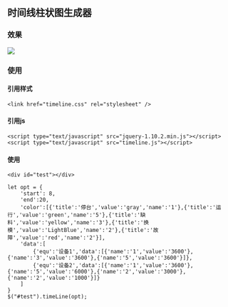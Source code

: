 ## 时间线柱状图生成器
### 效果
![](http://oqdzx28cd.bkt.clouddn.com/18-6-6/22795243.jpg)
### 使用
#### 引用样式
```
<link href="timeline.css" rel="stylesheet" />
```
#### 引用js
```
<script type="text/javascript" src="jquery-1.10.2.min.js"></script>
<script type="text/javascript" src="timeline.js"></script>
```
#### 使用
```
<div id="test"></div>
```
```
let opt = {
    'start': 8,
    'end':20,
    'color':[{'title':'停台','value':'gray','name':'1'},{'title':'运行','value':'green','name':'5'},{'title':'缺料','value':'yellow','name':'3'},{'title':'换模','value':'LightBlue','name':'2'},{'title':'故障','value':'red','name':'2'}],
    'data':[
    	{'equ':'设备1','data':[{'name':'1','value':'3600'},{'name':'3','value':'3600'},{'name':'5','value':'3600'}]},
    	{'equ':'设备2','data':[{'name':'1','value':'3600'},{'name':'5','value':'6000'},{'name':'2','value':'3000'},{'name':'2','value':'1000'}]}
    ]
}
$("#test").timeLine(opt);
```